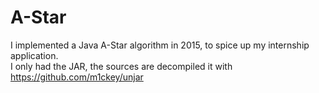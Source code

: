 # A-Star

I implemented a Java A-Star algorithm in 2015, to spice up my internship application.  
I only had the JAR, the sources are decompiled it with https://github.com/m1ckey/unjar

